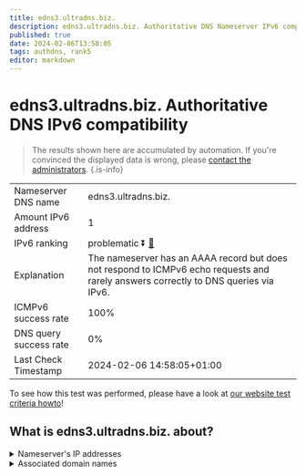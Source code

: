 ```yaml
---
title: edns3.ultradns.biz.
description: edns3.ultradns.biz. Authoritative DNS Nameserver IPv6 compatibility
published: true
date: 2024-02-06T13:58:05
tags: authdns, rank5
editor: markdown
---
```


# edns3.ultradns.biz. Authoritative DNS IPv6 compatibility

> The results shown here are accumulated by automation. If you're convinced the displayed data is wrong, please [contact the administrators](/howto/chat). 
{.is-info}




|   |   |
| - | - |
| Nameserver DNS name | edns3.ultradns.biz.
| Amount IPv6 address | 1
| IPv6 ranking | problematic :arrow_double_down: [🔗](/howto/ranking) |
| Explanation | The nameserver has an AAAA record but does not respond to ICMPv6 echo requests and rarely answers correctly to DNS queries via IPv6. |
| ICMPv6 success rate | 100%|
| DNS query success rate | 0% |
| Last Check Timestamp | 2024-02-06 14:58:05+01:00 |

To see how this test was performed, please have a look at [our website test criteria howto](/howto/testcriteria/authdns)!


## What is edns3.ultradns.biz. about?




<details>
<summary>Nameserver's IP addresses</summary>

2610:a1:1015::203

</details>



<details>
<summary>Associated domain names</summary>

www.rbc.com

</details>
